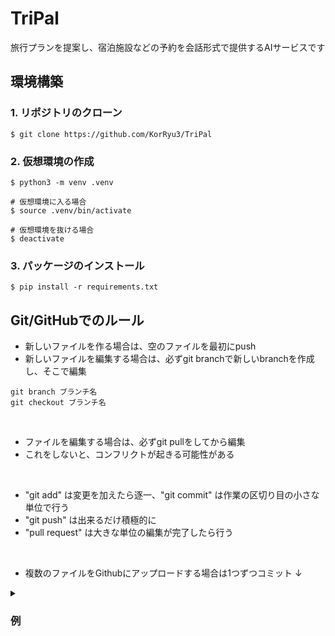 # TriPal
旅行プランを提案し、宿泊施設などの予約を会話形式で提供するAIサービスです


## 環境構築
### 1. リポジトリのクローン
```
$ git clone https://github.com/KorRyu3/TriPal
```

### 2. 仮想環境の作成
```
$ python3 -m venv .venv

# 仮想環境に入る場合
$ source .venv/bin/activate

# 仮想環境を抜ける場合
$ deactivate
```

### 3. パッケージのインストール
```
$ pip install -r requirements.txt
```


## Git/GitHubでのルール


- 新しいファイルを作る場合は、空のファイルを最初にpush
- 新しいファイルを編集する場合は、必ずgit branchで新しいbranchを作成し、そこで編集<br>
```
git branch ブランチ名
git checkout ブランチ名
```
<br>


- ファイルを編集する場合は、必ずgit pullをしてから編集
- これをしないと、コンフリクトが起きる可能性がある  
<br>


- "git add" は変更を加えたら逐一、"git commit" は作業の区切り目の小さな単位で行う
- "git push" は出来るだけ積極的に
- "pull request" は大きな単位の編集が完了したら行う  
<br>

- 複数のファイルをGithubにアップロードする場合は1つずつコミット
 ↓
 
<details><summary><h3>例</h3></summary>
hoge.pyとhoge.htmlを編集し、両方commitしたい場合

git add hoge.py  
git commit -m "hoge.pyについてのコメント"  
git push  

git add hoge.html  
git commit -m "hoge.htmlについてのコメント"  
git push  
</details>
